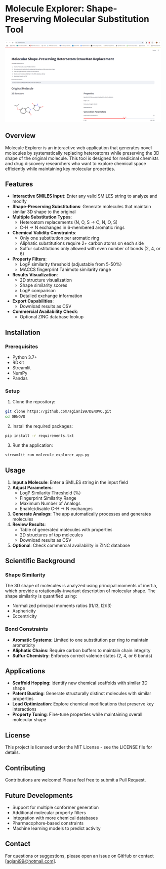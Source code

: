 # Molecule Explorer: Shape-Preserving Molecular Substitution Tool

![Molecule Explorer Screenshot](https://github.com/agiani99/DENOVO/blob/main/Screenshot_DenovoAZ.png)

## Overview

Molecule Explorer is an interactive web application that generates novel molecules by systematically replacing heteroatoms while preserving the 3D shape of the original molecule. This tool is designed for medicinal chemists and drug discovery researchers who want to explore chemical space efficiently while maintaining key molecular properties.

## Features

- **Interactive SMILES Input**: Enter any valid SMILES string to analyze and modify
- **Shape-Preserving Substitutions**: Generate molecules that maintain similar 3D shape to the original
- **Multiple Substitution Types**:
  - Heteroatom replacements (N, O, S → C, N, O, S)
  - C-H → N exchanges in 6-membered aromatic rings
- **Chemical Validity Constraints**:
  - Only one substitution per aromatic ring
  - Aliphatic substitutions require 2+ carbon atoms on each side
  - Sulfur substitutions only allowed with even number of bonds (2, 4, or 6)
- **Property Filters**:
  - LogP similarity threshold (adjustable from 5-50%)
  - MACCS fingerprint Tanimoto similarity range
- **Results Visualization**:
  - 2D structure visualization
  - Shape similarity scores
  - LogP comparison
  - Detailed exchange information
- **Export Capabilities**:
  - Download results as CSV
- **Commercial Availability Check**:
  - Optional ZINC database lookup

## Installation

### Prerequisites

- Python 3.7+
- RDKit
- Streamlit
- NumPy
- Pandas

### Setup

1. Clone the repository:
```bash
git clone https://github.com/agiani99/DENOVO.git
cd DENOVO
```

2. Install the required packages:
```bash
pip install -r requirements.txt
```

3. Run the application:
```bash
streamlit run molecule_explorer_app.py
```

## Usage

1. **Input a Molecule**: Enter a SMILES string in the input field
2. **Adjust Parameters**:
   - LogP Similarity Threshold (%)
   - Fingerprint Similarity Range
   - Maximum Number of Analogs
   - Enable/disable C-H → N exchanges
3. **Generate Analogs**: The app automatically processes and generates molecules
4. **Review Results**: 
   - Table of generated molecules with properties
   - 2D structures of top molecules
   - Download results as CSV
5. **Optional**: Check commercial availability in ZINC database

## Scientific Background

### Shape Similarity

The 3D shape of molecules is analyzed using principal moments of inertia, which provide a rotationally-invariant description of molecular shape. The shape similarity is quantified using:
- Normalized principal moments ratios (I1/I3, I2/I3)
- Asphericity
- Eccentricity

### Bond Constraints

- **Aromatic Systems**: Limited to one substitution per ring to maintain aromaticity
- **Aliphatic Chains**: Require carbon buffers to maintain chain integrity
- **Sulfur Chemistry**: Enforces correct valence states (2, 4, or 6 bonds)

## Applications

- **Scaffold Hopping**: Identify new chemical scaffolds with similar 3D shape
- **Patent Busting**: Generate structurally distinct molecules with similar properties
- **Lead Optimization**: Explore chemical modifications that preserve key interactions
- **Property Tuning**: Fine-tune properties while maintaining overall molecular shape



## License

This project is licensed under the MIT License - see the LICENSE file for details.

## Contributing

Contributions are welcome! Please feel free to submit a Pull Request.

## Future Developments

- Support for multiple conformer generation
- Additional molecular property filters
- Integration with more chemical databases
- Pharmacophore-based constraints
- Machine learning models to predict activity

## Contact

For questions or suggestions, please open an issue on GitHub or contact [agiani99@hotmail.com].
